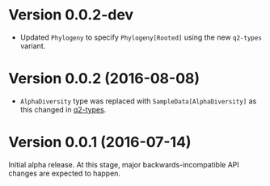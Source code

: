 # Version 0.0.2-dev

* Updated `Phylogeny` to specify `Phylogeny[Rooted]` using the new `q2-types` variant.

# Version 0.0.2 (2016-08-08)

* ``AlphaDiversity`` type was replaced with ``SampleData[AlphaDiversity]`` as this changed in [q2-types](https://github.com/qiime2/q2-types).

# Version 0.0.1 (2016-07-14)

Initial alpha release. At this stage, major backwards-incompatible API changes are expected to happen.
